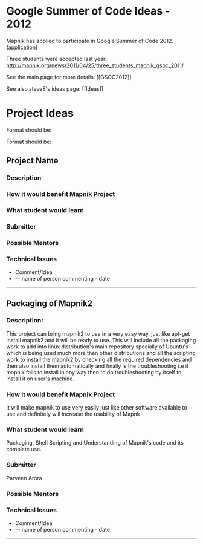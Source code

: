 # Google Summer of Code Ideas - 2012

Mapnik has applied to participate in Google Summer of Code 2012. ([application](Gsoc2012-application))

Three students were accepted last year: http://mapnik.org/news/2011/04/25/three_students_mapnik_gsoc_2011/

See the main page for more details: [[GSOC2012]]

See also steve8's ideas page: [[Ideas]]


# Project Ideas

Format should be:

Format should be:

## Project Name
### Description
### How it would benefit Mapnik Project
### What student would learn
### Submitter
### Possible Mentors
### Technical Issues
  * Comment/Idea
   * -- name of person commenting - date

----

## Packaging of Mapnik2
### Description:
This project can bring mapnik2 to use in a very easy way, just like apt-get install mapnik2 and it will be ready to use. This will include all the packaging work to add into linux distribution's main repository specially of Ubuntu's which is being used much more than other distributions and all the scripting work to install the mapnik2 by checking all the required dependencies and then also install them automatically and finally is the troubleshooting i.e if mapnik fails to install in any way then to do troubleshooting by itself to install it on user's machine.
### How it would benefit Mapnik Project
It will make mapnik to use very easily just like other software available to use and definitely will increase the usability of Mapnk  
### What student would learn
Packaging, Shell Scripting and Understanding of Mapnik's code and its complete use. 
### Submitter
Parveen Arora

### Possible Mentors
### Technical Issues
  * Comment/Idea
   * -- name of person commenting - date
----